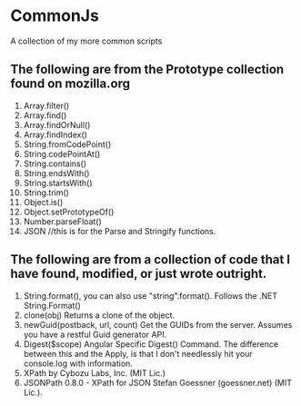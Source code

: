 CommonJs
========

A collection of my more common scripts

## The following are from the Prototype collection found on mozilla.org ##

1. Array.filter()
2. Array.find()
3. Array.findOrNull()
4. Array.findIndex()
5. String.fromCodePoint()
6. String.codePointAt()
7. String.contains()
8. String.endsWith()
9. String.startsWith()
10. String.trim()
11. Object.is()
12. Object.setPrototypeOf()
13. Number.parseFloat()
14. JSON //this is for the Parse and Stringify functions.

## The following are from a collection of code that I have found, modified, or just wrote outright. ##
 
1. String.format(), you can also use "string".format(). Follows the .NET String.Format()
2. clone(obj) Returns a clone of the object.
3. newGuid(postback, url, count) Get the GUIDs from the server. Assumes you have a restful Guid generator API.
4. Digest($scope) Angular Specific Digest() Command. The difference between this and the Apply, is that I don't needlessly hit your console.log with information.
5. XPath by Cybozu Labs, Inc. (MIT Lic.)
6. JSONPath 0.8.0 - XPath for JSON Stefan Goessner (goessner.net) (MIT Lic.).
